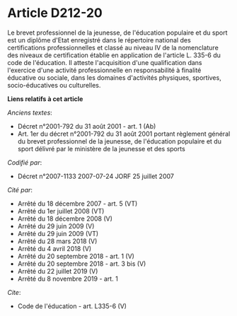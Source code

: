 # Article D212-20

Le brevet professionnel de la jeunesse, de l'éducation populaire et du sport est un diplôme d'Etat enregistré dans le
répertoire national des certifications professionnelles et classé au niveau IV de la nomenclature des niveaux de
certification établie en application de l'article L. 335-6 du code de l'éducation. Il atteste l'acquisition d'une
qualification dans l'exercice d'une activité professionnelle en responsabilité à finalité éducative ou sociale, dans les
domaines d'activités physiques, sportives, socio-éducatives ou culturelles.

**Liens relatifs à cet article**

_Anciens textes_:

  - Décret n°2001-792 du 31 août 2001 - art. 1 (Ab)
  - Art. 1er du décret n°2001-792 du 31 août 2001 portant règlement général du brevet professionnel de la jeunesse, de l'éducation populaire et du sport délivré par le ministère de la jeunesse et des sports

_Codifié par_:

  - Décret n°2007-1133 2007-07-24 JORF 25 juillet 2007

_Cité par_:

  - Arrêté du 18 décembre 2007 - art. 5 (VT)
  - Arrêté du 1er juillet 2008 (VT)
  - Arrêté du 18 décembre 2008 (V)
  - Arrêté du 29 juin 2009 (V)
  - Arrêté du 29 juin 2009 (VT)
  - Arrêté du 28 mars 2018 (V)
  - Arrêté du 4 avril 2018 (V)
  - Arrêté du 20 septembre 2018 - art. 1 (V)
  - Arrêté du 20 septembre 2018 - art. 3 bis (V)
  - Arrêté du 22 juillet 2019 (V)
  - Arrêté du 8 novembre 2019 - art. 1

_Cite_:

  - Code de l'éducation - art. L335-6 (V)
